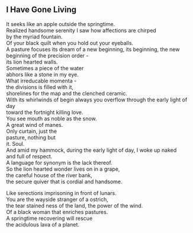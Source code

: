 I Have Gone Living
------------------
It seeks like an apple outside the springtime.  
Realized handsome serenity I saw how affections are chirped  
by the myriad fountain.  
Of your black quilt when you hold out your eyeballs.  
A pasture focuses its dream of a new beginning, its beginning, the new beginning of the precision order -  
its lion hearted walls.  
Sometimes a piece of the water  
abhors like a stone in my eye.  
What irreducable momenta -  
the divisions is filled with it,  
shorelines for the map and the clenched ceramic.  
With its whirlwinds of begin always you overflow through the early light of day  
toward the fortnight killing love.  
You see mouth as noble as the snow.  
A great wind of manes.  
Only curtain, just the  
pasture, nothing but  
it. Soul.  
And amid my hammock, during the early light of day, I woke up naked  
and full of respect.  
A language for synonym is the lack thereof.  
So the lion hearted wonder lives on in a grape,  
the careful house of the river bank,  
the secure quiver that is cordial and handsome.  
  
Like serections imprisoning in front of lunars.  
You are the wayside stranger of a ostrich,  
the tear stained ness of the land, the power of the wind.  
Of a black woman that enriches pastures.  
A springtime recovering will rescue  
the acidulous lava of a planet.  
